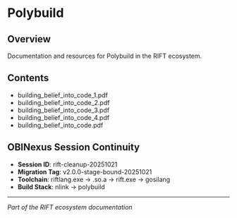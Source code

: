 # Polybuild

## Overview
Documentation and resources for Polybuild in the RIFT ecosystem.

## Contents
- building_belief_into_code_1.pdf
- building_belief_into_code_2.pdf
- building_belief_into_code_3.pdf
- building_belief_into_code_4.pdf
- building_belief_into_code.pdf

## OBINexus Session Continuity
- **Session ID**: rift-cleanup-20251021
- **Migration Tag**: v2.0.0-stage-bound-20251021
- **Toolchain**: riftlang.exe → .so.a → rift.exe → gosilang
- **Build Stack**: nlink → polybuild

---
*Part of the RIFT ecosystem documentation*
